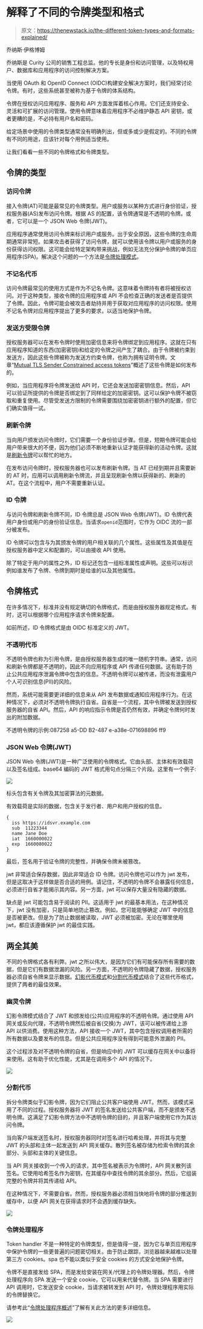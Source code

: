 # 解释了不同的令牌类型和格式

> 原文：<https://thenewstack.io/the-different-token-types-and-formats-explained/>

乔纳斯·伊格博姆

乔纳斯是 Curity 公司的销售工程总监。他的专长是身份和访问管理，以及特权用户、数据库和应用程序的访问控制解决方案。

当使用 OAuth 和 OpenID Connect (OIDC)构建安全解决方案时，我们经常讨论令牌。有时，这些系统甚至被称为基于令牌的体系结构。

令牌在授权访问应用程序、服务和 API 方面发挥着核心作用。它们还支持安全、灵活和可扩展的访问管理。使用令牌意味着应用程序不必维护静态 API 密钥，或者更糟的是，不必持有用户名和密码。

给定场景中使用的令牌类型通常没有明确列出，但或多或少是假定的。不同的令牌有不同的用途，应该针对每个用例适当使用。

让我们看看一些不同的令牌格式和令牌类型。

## 令牌的类型

### 访问令牌

接入令牌(AT)可能是最常见的令牌类型。用户或服务以某种方式进行身份验证，授权服务器(AS)发布访问令牌。根据 AS 的配置，该令牌通常是不透明的令牌。或者，它可以是一个 JSON Web 令牌(JWT)。

应用程序通常使用访问令牌来标识用户或服务。出于安全原因，这些令牌的生命周期通常非常短。如果攻击者获得了访问令牌，就可以使用该令牌以用户或服务的身份获得访问权限。这可能会给特定架构带来挑战，例如无法充分保护令牌的单页应用程序(SPA)。解决这个问题的一个方法是[令牌处理模式](https://curity.io/resources/learn/token-handler-overview)。

### 不记名代币

访问令牌最常见的使用方式是作为不记名令牌。这意味着令牌持有者将被授权访问。对于这种类型，接收令牌的应用程序或 API 不会检查正确的发送者是否提供了令牌。因此，令牌可能会被攻击者劫持并用于获取对应用程序的访问权限。使用不记名令牌对应用程序提出了更多的要求，以适当地保护令牌。

### 发送方受限令牌

授权服务器可以在发布令牌时使用加密信息来将令牌绑定到应用程序。这就在只有应用程序知道的东西(加密密钥)和给定的令牌之间产生了耦合。由于令牌被约束到发送方，因此这些令牌被称为发送方约束令牌，也称为拥有证明令牌。文章“[Mutual TLS Sender Constrained access tokens](https://curity.io/resources/learn/oauth-certificate-bound-access-token)”概述了这些令牌是如何发布的。

例如，当应用程序将令牌发送给 API 时，它还会发送加密密钥信息。然后，API 可以验证所提供的令牌是否绑定到了同样给定的加密密钥。这可以保护令牌不被窃取和重复使用。尽管受发送方限制的令牌需要围绕加密密钥进行额外的配置，但它们确实值得一试。

### 刷新令牌

当向用户颁发访问令牌时，它们需要一个身份验证步骤。但是，短期令牌可能会给用户带来很大的不便，因为他们必须不断地重新认证才能获得新的活动令牌。这就是[刷新令牌](https://curity.io/resources/learn/refresh-tokens)可以帮忙的地方。

在发布访问令牌时，授权服务器也可以发布刷新令牌。当 AT 已经到期并且需要新的 AT 时，应用可以调用刷新令牌流，并且呈现刷新令牌以获得新的、刷新的 AT。在这个流程中，用户不需要重新认证。

### ID 令牌

与访问令牌和刷新令牌不同，ID 令牌总是 JSON Web 令牌(JWT)。ID 令牌代表用户身份或用户的身份验证信息。当请求`openid`范围时，它作为 OIDC 流的一部分被发布。

ID 令牌可以包含与为其颁发令牌的用户相关联的几个属性。这些属性及其值是在授权服务器中定义和配置的，可以由接收 API 使用。

除了特定于用户的属性之外，ID 标记还包含一组标准属性或声明。这些可以标识例如谁发布了令牌、令牌到期时是给谁的以及其他属性。

## 令牌格式

在许多情况下，标准并没有规定确切的令牌格式，而是由授权服务器规定格式。有时，这可以根据哪个应用程序请求令牌来配置。

如前所述，ID 令牌格式是由 OIDC 标准定义的 JWT。

### 不透明代币

不透明令牌也称为引用令牌，是由授权服务器生成的唯一随机字符串。通常，访问和刷新令牌都是不透明的，因此不向应用程序或 API 传递任何数据。这有助于防止公共应用程序泄漏令牌中包含的信息。不透明令牌可以被传递，而没有泄露用户个人可识别信息(PII)的风险。

然而，系统可能需要更详细的信息来从 API 发布数据或通知应用程序行为。在这种情况下，必须对不透明令牌执行自省。自省是一个流程，其中令牌被发送到授权服务器的自省 API。然后，API 的响应指示令牌是否仍然有效，并确定令牌何时发出的附加数据。

不透明令牌的示例:087258 a5-DD B2-487 e-a38e-071698896 ff9

### JSON Web 令牌(JWT)

JSON Web 令牌(JWT)是一种广泛使用的令牌格式。它由头部、主体和有效载荷以及签名组成。base64 编码的 JWT 格式用句点分隔三个片段。这里有一个例子:

![](img/01bb793ceec064f2b91c5bbc332414f4.png)

标头包含有关令牌及其加密算法的元数据。

有效载荷是实际的数据，包含关于发行者、用户和用户授权的信息。

```
{
  iss https://idsvr.example.com
  sub  11223344
  name Jane Doe
  iat  1660000022
  exp  1660080022
}

```

最后，签名用于验证令牌的完整性，并确保令牌未被篡改。

jwt 非常适合保存数据，因此非常适合 ID 令牌。访问令牌也可以作为 jwt 发布，但是这取决于这样做是否合适的用例。请记住，不透明的令牌不会暴露任何信息，必须进行自省才能揭示其内容。另一方面，jwt 可以保存大量没有隐藏的数据。

缺点是 jwt 可能包含易于阅读的 PII。这适用于 jwt 的最基本用法，在这种情况下，jwt 没有加密，只是简单地防止篡改。例如，您可能能够确定 JWT 中的信息是否被更改。但是为了防止数据被读取，JWT 必须被加密。无论在哪里使用 jwt，都应该遵循保护 jwt 的最佳实践。

## 两全其美

不同的令牌格式各有利弊。jwt 之所以伟大，是因为它们有可能保存所有需要的数据，但是它们有数据泄漏的风险。另一方面，不透明的令牌隐藏了数据，授权服务器必须自省令牌来显示数据。[幻影代币模式](https://curity.io/resources/learn/phantom-token-pattern)和[分割代币模式](https://curity.io/resources/learn/split-token-pattern)结合了这些代币格式，提供了两者的最佳效果。

### **幽灵令牌**

幻影令牌模式结合了 JWT 和颁发给(公共)应用程序的不透明令牌。通过使用 API 网关或反向代理，不透明令牌然后被自省(交换)为 JWT，该可以被传递给上游 API 以供消费。使用这种方法，API 接收一个 JWT，其中包含授权调用者所需的所有数据以及要发布的信息。但是公共应用程序没有得到可能意外泄漏的 PII。

这个过程涉及对不透明令牌的自省，但是响应中的 JWT 可以缓存在网关中以备将来使用。这有助于优化性能，尤其是在调用多个 API 的情况下。

![](img/a18d9aaa118c6dbc76df999f232f83b6.png)

### **分割代币**

拆分令牌类似于幻影令牌，因为它们阻止公共客户端使用 JWT。然而，该模式采用了不同的过程。授权服务器将 JWT 的签名发送给公共客户端，而不是颁发不透明令牌。这满足了幻影令牌方法中不透明令牌的目的，并且客户端使用它作为其访问令牌。

当向客户端发送签名时，授权服务器同时对签名进行哈希处理，并将其与完整 JWT 的头部和主体一起发送到 API 网关缓存。散列签名被存储为检索令牌的其余部分、头部和主体的关键信息。

当 API 网关接收到一个传入的请求，其中签名被表示为令牌时，API 网关散列该签名。它使用哈希签名作为密钥，在其缓存中查找令牌的其余部分。然后，它组装完整的令牌并将其传递给 API。

在这种情况下，不需要自省。然而，授权服务器必须相当快地将令牌的部分推送到缓存中，以便 API 网关在获得请求时不会遇到缓存缺失。

![](img/f1de96add8e77cd9f5663831518324ec.png)

### 令牌处理程序

Token handler 不是一种特定的令牌类型，但是值得一提，因为它与单页应用程序中保护令牌的一些更普遍的问题密切相关。由于防止跟踪，浏览器越来越难以处理第三方 cookies。spa 也不能以类似于安全 cookies 的方式安全地保护令牌。

令牌不是直接发给 SPA，而是发给安装在网关/代理上的令牌处理器。然后，令牌处理程序向 SPA 发送一个安全 cookie，它可以用来代替令牌。当 SPA 需要进行 API 调用时，它发送安全 cookie，当请求被转发到 API 时，令牌处理程序用实际的令牌替换它。

请参考此“[令牌处理程序概述](https://curity.io/resources/learn/token-handler-overview/)”了解有关此方法的更多详细信息。

![](img/f19fe283e0cc39a9b659c0d7d8da9fa1.png)

<svg xmlns:xlink="http://www.w3.org/1999/xlink" viewBox="0 0 68 31" version="1.1"><title>Group</title> <desc>Created with Sketch.</desc></svg>